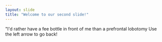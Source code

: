 ```yaml
---
layout: slide
title: "Welcome to our second slide!"
---
```

"I'd rather have a fee bottle in front of me than a prefrontal lobotomy
Use the left arrow to go back!
